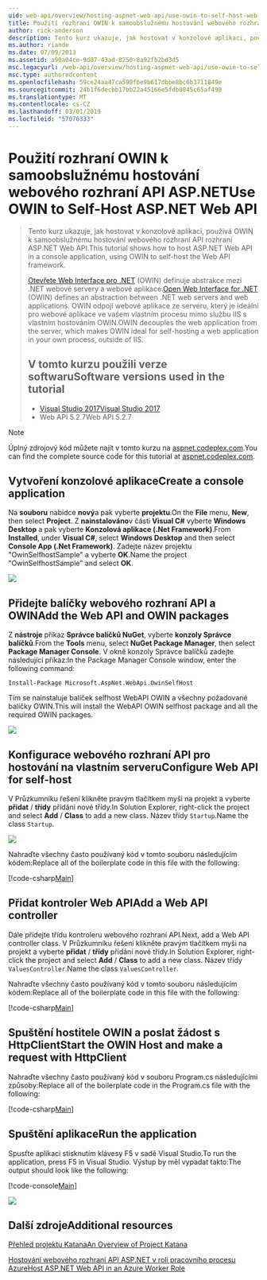 ```yaml
---
uid: web-api/overview/hosting-aspnet-web-api/use-owin-to-self-host-web-api
title: Použití rozhraní OWIN k samoobslužnému hostování webového rozhraní API ASP.NET | Dokumentace Microsoftu
author: rick-anderson
description: Tento kurz ukazuje, jak hostovat v konzolové aplikaci, používá OWIN k samoobslužnému hostování webového rozhraní API rozhraní ASP.NET Web API. Otevřít Web Interface pro .NET (OWIN) d...
ms.author: riande
ms.date: 07/09/2013
ms.assetid: a90a04ce-9d07-43ad-8250-8a92fb2bd3d5
msc.legacyurl: /web-api/overview/hosting-aspnet-web-api/use-owin-to-self-host-web-api
msc.type: authoredcontent
ms.openlocfilehash: 59ce24aa47ca590fbe9b617dbbe8bc6b3711849e
ms.sourcegitcommit: 24b1f6decbb17bb22a45166e5fdb0845c65af498
ms.translationtype: MT
ms.contentlocale: cs-CZ
ms.lasthandoff: 03/01/2019
ms.locfileid: "57076333"
---
```

<a name="use-owin-to-self-host-aspnet-web-api"></a><span data-ttu-id="78287-104">Použití rozhraní OWIN k samoobslužnému hostování webového rozhraní API ASP.NET</span><span class="sxs-lookup"><span data-stu-id="78287-104">Use OWIN to Self-Host ASP.NET Web API</span></span> 
====================

> <span data-ttu-id="78287-105">Tento kurz ukazuje, jak hostovat v konzolové aplikaci, používá OWIN k samoobslužnému hostování webového rozhraní API rozhraní ASP.NET Web API.</span><span class="sxs-lookup"><span data-stu-id="78287-105">This tutorial shows how to host ASP.NET Web API in a console application, using OWIN to self-host the Web API framework.</span></span>
>
> <span data-ttu-id="78287-106">[Otevřete Web Interface pro .NET](http://owin.org) (OWIN) definuje abstrakce mezi .NET webové servery a webové aplikace.</span><span class="sxs-lookup"><span data-stu-id="78287-106">[Open Web Interface for .NET](http://owin.org) (OWIN) defines an abstraction between .NET web servers and web applications.</span></span> <span data-ttu-id="78287-107">OWIN odpojí webové aplikace ze serveru, který je ideální pro webové aplikace ve vašem vlastním procesu mimo službu IIS s vlastním hostováním OWIN.</span><span class="sxs-lookup"><span data-stu-id="78287-107">OWIN decouples the web application from the server, which makes OWIN ideal for self-hosting a web application in your own process, outside of IIS.</span></span>
>
> ## <a name="software-versions-used-in-the-tutorial"></a><span data-ttu-id="78287-108">V tomto kurzu použili verze softwaru</span><span class="sxs-lookup"><span data-stu-id="78287-108">Software versions used in the tutorial</span></span>
>
>
> - [<span data-ttu-id="78287-109">Visual Studio 2017</span><span class="sxs-lookup"><span data-stu-id="78287-109">Visual Studio 2017</span></span>](https://visualstudio.microsoft.com/downloads/) 
> - <span data-ttu-id="78287-110">Web API 5.2.7</span><span class="sxs-lookup"><span data-stu-id="78287-110">Web API 5.2.7</span></span>


> [!NOTE]
> <span data-ttu-id="78287-111">Úplný zdrojový kód můžete najít v tomto kurzu na [aspnet.codeplex.com](https://aspnet.codeplex.com/SourceControl/latest#Samples/WebApi/OwinSelfhostSample/ReadMe.txt).</span><span class="sxs-lookup"><span data-stu-id="78287-111">You can find the complete source code for this tutorial at [aspnet.codeplex.com](https://aspnet.codeplex.com/SourceControl/latest#Samples/WebApi/OwinSelfhostSample/ReadMe.txt).</span></span>


## <a name="create-a-console-application"></a><span data-ttu-id="78287-112">Vytvoření konzolové aplikace</span><span class="sxs-lookup"><span data-stu-id="78287-112">Create a console application</span></span>

<span data-ttu-id="78287-113">Na **souboru** nabídce **nový**a pak vyberte **projektu**.</span><span class="sxs-lookup"><span data-stu-id="78287-113">On the **File** menu,  **New**, then select **Project**.</span></span> <span data-ttu-id="78287-114">Z **nainstalováno**v části **Visual C#** vyberte **Windows Desktop** a pak vyberte **Konzolová aplikace (.Net Framework)**.</span><span class="sxs-lookup"><span data-stu-id="78287-114">From **Installed**, under **Visual C#**, select **Windows Desktop** and then select **Console App (.Net Framework)**.</span></span> <span data-ttu-id="78287-115">Zadejte název projektu "OwinSelfhostSample" a vyberte **OK**.</span><span class="sxs-lookup"><span data-stu-id="78287-115">Name the project "OwinSelfhostSample" and select **OK**.</span></span>

[![](use-owin-to-self-host-web-api/_static/image7.png)](use-owin-to-self-host-web-api/_static/image7.png)

## <a name="add-the-web-api-and-owin-packages"></a><span data-ttu-id="78287-116">Přidejte balíčky webového rozhraní API a OWIN</span><span class="sxs-lookup"><span data-stu-id="78287-116">Add the Web API and OWIN packages</span></span>

<span data-ttu-id="78287-117">Z **nástroje** příkaz **Správce balíčků NuGet**, vyberte **konzoly Správce balíčků**.</span><span class="sxs-lookup"><span data-stu-id="78287-117">From the **Tools** menu, select **NuGet Package Manager**, then select **Package Manager Console**.</span></span> <span data-ttu-id="78287-118">V okně konzoly Správce balíčků zadejte následující příkaz:</span><span class="sxs-lookup"><span data-stu-id="78287-118">In the Package Manager Console window, enter the following command:</span></span>

`Install-Package Microsoft.AspNet.WebApi.OwinSelfHost`

<span data-ttu-id="78287-119">Tím se nainstaluje balíček selfhost WebAPI OWIN a všechny požadované balíčky OWIN.</span><span class="sxs-lookup"><span data-stu-id="78287-119">This will install the WebAPI OWIN selfhost package and all the required OWIN packages.</span></span>

[![](use-owin-to-self-host-web-api/_static/image4.png)](use-owin-to-self-host-web-api/_static/image3.png)

## <a name="configure-web-api-for-self-host"></a><span data-ttu-id="78287-120">Konfigurace webového rozhraní API pro hostování na vlastním serveru</span><span class="sxs-lookup"><span data-stu-id="78287-120">Configure Web API for self-host</span></span>

<span data-ttu-id="78287-121">V Průzkumníku řešení klikněte pravým tlačítkem myši na projekt a vyberte **přidat** / **třídy** přidání nové třídy.</span><span class="sxs-lookup"><span data-stu-id="78287-121">In Solution Explorer, right-click the project and select **Add** / **Class** to add a new class.</span></span> <span data-ttu-id="78287-122">Název třídy `Startup`.</span><span class="sxs-lookup"><span data-stu-id="78287-122">Name the class `Startup`.</span></span>

![](use-owin-to-self-host-web-api/_static/image5.png)

<span data-ttu-id="78287-123">Nahraďte všechny často používaný kód v tomto souboru následujícím kódem:</span><span class="sxs-lookup"><span data-stu-id="78287-123">Replace all of the boilerplate code in this file with the following:</span></span>

[!code-csharp[Main](use-owin-to-self-host-web-api/samples/sample1.cs)]

## <a name="add-a-web-api-controller"></a><span data-ttu-id="78287-124">Přidat kontroler Web API</span><span class="sxs-lookup"><span data-stu-id="78287-124">Add a Web API controller</span></span>

<span data-ttu-id="78287-125">Dále přidejte třídu kontroleru webového rozhraní API.</span><span class="sxs-lookup"><span data-stu-id="78287-125">Next, add a Web API controller class.</span></span> <span data-ttu-id="78287-126">V Průzkumníku řešení klikněte pravým tlačítkem myši na projekt a vyberte **přidat** / **třídy** přidání nové třídy.</span><span class="sxs-lookup"><span data-stu-id="78287-126">In Solution Explorer, right-click the project and select **Add** / **Class** to add a new class.</span></span> <span data-ttu-id="78287-127">Název třídy `ValuesController`.</span><span class="sxs-lookup"><span data-stu-id="78287-127">Name the class `ValuesController`.</span></span>

<span data-ttu-id="78287-128">Nahraďte všechny často používaný kód v tomto souboru následujícím kódem:</span><span class="sxs-lookup"><span data-stu-id="78287-128">Replace all of the boilerplate code in this file with the following:</span></span>

[!code-csharp[Main](use-owin-to-self-host-web-api/samples/sample2.cs)]

## <a name="start-the-owin-host-and-make-a-request-with-httpclient"></a><span data-ttu-id="78287-129">Spuštění hostitele OWIN a poslat žádost s HttpClient</span><span class="sxs-lookup"><span data-stu-id="78287-129">Start the OWIN Host and make a request with HttpClient</span></span>

<span data-ttu-id="78287-130">Nahraďte všechny často používaný kód v souboru Program.cs následujícími způsoby:</span><span class="sxs-lookup"><span data-stu-id="78287-130">Replace all of the boilerplate code in the Program.cs file with the following:</span></span>

[!code-csharp[Main](use-owin-to-self-host-web-api/samples/sample3.cs)]

## <a name="run-the-application"></a><span data-ttu-id="78287-131">Spuštění aplikace</span><span class="sxs-lookup"><span data-stu-id="78287-131">Run the application</span></span>

<span data-ttu-id="78287-132">Spusťte aplikaci stisknutím klávesy F5 v sadě Visual Studio.</span><span class="sxs-lookup"><span data-stu-id="78287-132">To run the application, press F5 in Visual Studio.</span></span> <span data-ttu-id="78287-133">Výstup by měl vypadat takto:</span><span class="sxs-lookup"><span data-stu-id="78287-133">The output should look like the following:</span></span>

[!code-console[Main](use-owin-to-self-host-web-api/samples/sample4.cmd)]

![](use-owin-to-self-host-web-api/_static/image6.png)

## <a name="additional-resources"></a><span data-ttu-id="78287-134">Další zdroje</span><span class="sxs-lookup"><span data-stu-id="78287-134">Additional resources</span></span>

[<span data-ttu-id="78287-135">Přehled projektu Katana</span><span class="sxs-lookup"><span data-stu-id="78287-135">An Overview of Project Katana</span></span>](../../../aspnet/overview/owin-and-katana/an-overview-of-project-katana.md)

[<span data-ttu-id="78287-136">Hostování webového rozhraní API ASP.NET v roli pracovního procesu Azure</span><span class="sxs-lookup"><span data-stu-id="78287-136">Host ASP.NET Web API in an Azure Worker Role</span></span>](host-aspnet-web-api-in-an-azure-worker-role.md)
